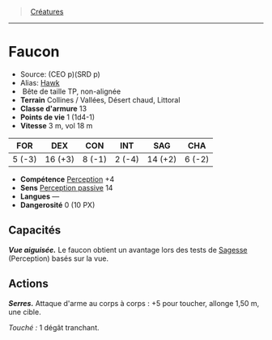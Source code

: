 ﻿> [Créatures](hd_monsters.md)

---

# Faucon

- Source: (CEO p)(SRD p)
- Alias: [Hawk](srd_monsters_hawk.md)
-  Bête de taille TP, non-alignée
- **Terrain** Collines / Vallées, Désert chaud, Littoral
- **Classe d'armure** 13
- **Points de vie** 1 (1d4-1)
- **Vitesse** 3 m, vol 18 m

|FOR|DEX|CON|INT|SAG|CHA|
|---|---|---|---|---|---|
| 5 (-3)|16 (+3)| 8 (-1)| 2 (-4)|14 (+2)| 6 (-2)|

- **Compétence** [Perception](hd_abilities_wisdom_perception.md) +4
- **Sens** [Perception passive](hd_abilities_dexterity_perception_passive.md) 14
- **Langues** —
- **Dangerosité** 0 (10 PX)

## Capacités

**_Vue aiguisée._** Le faucon obtient un avantage lors des tests de [Sagesse](hd_abilities_wisdom.md) (Perception) basés sur la vue.

## Actions

**_Serres._** Attaque d'arme au corps à corps : +5 pour toucher, allonge 1,50 m, une cible.

_Touché :_ 1 dégât tranchant.

